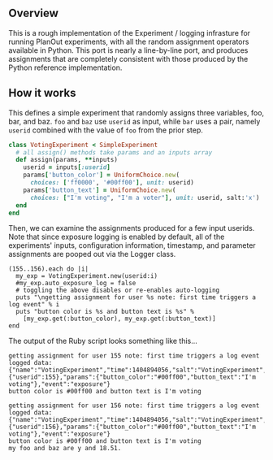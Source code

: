 ## Overview
This is a rough implementation of the Experiment / logging infrasture for running PlanOut experiments, with all the random assignment operators available in Python. This port is nearly a line-by-line port, and produces assignments that are completely consistent with those produced by the Python reference implementation.

## How it works

This defines a simple experiment that randomly assigns three variables, foo, bar, and baz.
`foo` and `baz` use `userid` as input, while `bar` uses a pair, namely `userid` combined with the value of `foo` from the prior step.
```Ruby
class VotingExperiment < SimpleExperiment
  # all assign() methods take params and an inputs array
  def assign(params, **inputs)
    userid = inputs[:userid]
    params['button_color'] = UniformChoice.new(
      choices: ['ff0000', '#00ff00'], unit: userid)
    params['button_text'] = UniformChoice.new(
      choices: ["I'm voting", "I'm a voter"], unit: userid, salt:'x')
  end
end
```

Then, we can examine the assignments produced for a few input userids. Note that since exposure logging is enabled by default, all of the experiments' inputs, configuration information, timestamp, and parameter assignments are pooped out via the Logger class.

```
(155..156).each do |i|
  my_exp = VotingExperiment.new(userid:i)
  #my_exp.auto_exposure_log = false
  # toggling the above disables or re-enables auto-logging
  puts "\ngetting assignment for user %s note: first time triggers a log event" % i
  puts "button color is %s and button text is %s" %
    [my_exp.get(:button_color), my_exp.get(:button_text)]
end
```

The output of the Ruby script looks something like this...

```
getting assignment for user 155 note: first time triggers a log event
logged data: {"name":"VotingExperiment","time":1404894056,"salt":"VotingExperiment","inputs":{"userid":155},"params":{"button_color":"#00ff00","button_text":"I'm voting"},"event":"exposure"}
button color is #00ff00 and button text is I'm voting

getting assignment for user 156 note: first time triggers a log event
logged data: {"name":"VotingExperiment","time":1404894056,"salt":"VotingExperiment","inputs":{"userid":156},"params":{"button_color":"#00ff00","button_text":"I'm voting"},"event":"exposure"}
button color is #00ff00 and button text is I'm voting
my foo and baz are y and 18.51.
```
